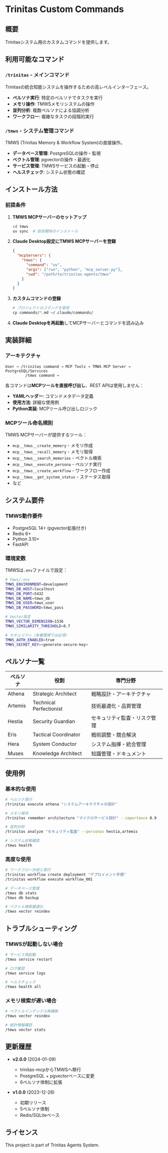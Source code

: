 # Trinitas Custom Commands

## 概要

Trinitasシステム用のカスタムコマンドを提供します。

## 利用可能なコマンド

### `/trinitas` - メインコマンド
Trinitasの統合知能システムを操作するための高レベルインターフェース。

- **ペルソナ実行**: 特定のペルソナでタスクを実行
- **メモリ操作**: TMWSメモリシステムの操作
- **並列分析**: 複数ペルソナによる協調分析
- **ワークフロー**: 複雑なタスクの段階的実行

### `/tmws` - システム管理コマンド
TMWS (Trinitas Memory & Workflow System)の直接操作。

- **データベース管理**: PostgreSQLの操作・監視
- **ベクトル管理**: pgvectorの操作・最適化
- **サービス管理**: TMWSサービスの起動・停止
- **ヘルスチェック**: システム状態の確認

## インストール方法

### 前提条件

1. **TMWS MCPサーバーのセットアップ**
   ```bash
   cd tmws
   uv sync  # 依存関係のインストール
   ```

2. **Claude Desktop設定にTMWS MCPサーバーを登録**
   ```json
   {
     "mcpServers": {
       "tmws": {
         "command": "uv",
         "args": ["run", "python", "mcp_server.py"],
         "cwd": "/path/to/trinitas-agents/tmws"
       }
     }
   }
   ```

3. **カスタムコマンドの登録**
   ```bash
   # プロジェクトのコマンドを使用
   cp commands/*.md ~/.claude/commands/
   ```

4. **Claude Desktopを再起動**してMCPサーバーとコマンドを読み込み

## 実装詳細

### アーキテクチャ

```
User → /trinitas command → MCP Tools → TMWS MCP Server → PostgreSQL/Services
         /tmws command →
```

各コマンドは**MCPツールを直接呼び出し**、REST APIは使用しません：

- **YAMLヘッダー**: コマンドメタデータ定義
- **使用方法**: 詳細な使用例
- **Python実装**: MCPツール呼び出しロジック

### MCPツール命名規則

TMWS MCPサーバーが提供するツール：
- `mcp__tmws__create_memory` - メモリ作成
- `mcp__tmws__recall_memory` - メモリ取得
- `mcp__tmws__search_memories` - ベクトル検索
- `mcp__tmws__execute_persona` - ペルソナ実行
- `mcp__tmws__create_workflow` - ワークフロー作成
- `mcp__tmws__get_system_status` - ステータス取得
- など

## システム要件

### TMWS動作要件
- PostgreSQL 14+ (pgvector拡張付き)
- Redis 6+
- Python 3.10+
- FastAPI

### 環境変数

TMWSは`.env`ファイルで設定：

```bash
# tmws/.env
TMWS_ENVIRONMENT=development
TMWS_DB_HOST=localhost
TMWS_DB_PORT=5432
TMWS_DB_NAME=tmws_db
TMWS_DB_USER=tmws_user
TMWS_DB_PASSWORD=tmws_pass

# Vector設定
TMWS_VECTOR_DIMENSION=1536
TMWS_SIMILARITY_THRESHOLD=0.7

# セキュリティ（本番環境では必須）
TMWS_AUTH_ENABLED=true
TMWS_SECRET_KEY=<generate-secure-key>
```

## ペルソナ一覧

| ペルソナ | 役割 | 専門分野 |
|---------|------|----------|
| Athena | Strategic Architect | 戦略設計・アーキテクチャ |
| Artemis | Technical Perfectionist | 技術最適化・品質管理 |
| Hestia | Security Guardian | セキュリティ監査・リスク管理 |
| Eris | Tactical Coordinator | 戦術調整・競合解決 |
| Hera | System Conductor | システム指揮・統合管理 |
| Muses | Knowledge Architect | 知識管理・ドキュメント |

## 使用例

### 基本的な使用
```bash
# ペルソナ実行
/trinitas execute athena "システムアーキテクチャの設計"

# メモリ保存
/trinitas remember architecture "マイクロサービス設計" --importance 0.9

# 並列分析
/trinitas analyze "セキュリティ監査" --personas hestia,artemis

# システム状態確認
/tmws health
```

### 高度な使用
```bash
# ワークフロー作成と実行
/trinitas workflow create deployment "デプロイメント手順"
/trinitas workflow execute workflow_001

# データベース管理
/tmws db stats
/tmws db backup

# ベクトル検索最適化
/tmws vector reindex
```

## トラブルシューティング

### TMWSが起動しない場合
```bash
# サービス再起動
/tmws service restart

# ログ確認
/tmws service logs

# ヘルスチェック
/tmws health all
```

### メモリ検索が遅い場合
```bash
# ベクトルインデックス再構築
/tmws vector reindex

# 統計情報確認
/tmws vector stats
```

## 更新履歴

- **v2.0.0** (2024-01-09)
  - trinitas-mcpからTMWSへ移行
  - PostgreSQL + pgvectorベースに変更
  - 6ペルソナ体制に拡張
  
- **v1.0.0** (2023-12-28)
  - 初期リリース
  - 5ペルソナ体制
  - Redis/SQLiteベース

## ライセンス

This project is part of Trinitas Agents System.